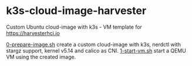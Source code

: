 # k3s-cloud-image-harvester
Custom Ubuntu cloud-image with k3s - VM template for https://harvesterhci.io

[0-prepare-image.sh](0-prepare-image.sh) create a custom cloud-image with k3s, nerdctl with stargz support, kernel v5.14 and calico as CNI.
[1-start-vm.sh](1-start-vm.sh) start a QEMU VM using the created image.

